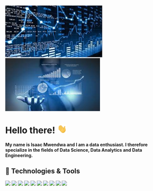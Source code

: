 [![Header](https://raw.githubusercontent.com/IsaacMwendwa/IsaacMwendwa/main/ds2.jpg "Header")](https://some-url.dev/) [![Header](https://raw.githubusercontent.com/IsaacMwendwa/IsaacMwendwa/main/ds1.jpg "Header")](https://some-url.dev/)

# Hello there! <img src="https://raw.githubusercontent.com/IsaacMwendwa/IsaacMwendwa/main/wave.gif" width="30px">

#### My name is Isaac Mwendwa and I am a data enthusiast. I therefore specialize in the fields of Data Science, Data Analytics and Data Engineering.

## 🔧 Technologies & Tools
![](https://img.shields.io/badge/OS-Linux,_Windows-informational?style=flat&logo=linux&logoColor=white&color=2bbc8a)
![](https://img.shields.io/badge/Python-Numpy,_Scikit,_Pandas,_Matplotlib,_Tensorflow-informational?style=flat&logo=linux&logoColor=white&color=2bbc8a)
![](https://img.shields.io/badge/Modeling-Machine_Learning,_Deep_Learning-informational?style=flat&logo=linux&logoColor=white&color=2bbc8a)
![](https://img.shields.io/badge/Code-Java-informational?style=flat&logo=linux&logoColor=white&color=2bbc8a)
![](https://img.shields.io/badge/Web_Development-HTML,_CSS,_Javascript,_PHP-informational?style=flat&logo=php&logoColor=white&color=2bbc8a)
![](https://img.shields.io/badge/Data_Visualization-D3.js,_Matplotlib,_Seaborn-informational?style=flat&logo=cmake&logoColor=white&color=2bbc8a)
![](https://img.shields.io/badge/OS--informational?style=flat&logo=linux&logoColor=white&color=2bbc8a)
![](https://img.shields.io/badge/OS--informational?style=flat&logo=linux&logoColor=white&color=2bbc8a)
![](https://img.shields.io/badge/OS--informational?style=flat&logo=linux&logoColor=white&color=2bbc8a)
![](https://img.shields.io/badge/OS--informational?style=flat&logo=linux&logoColor=white&color=2bbc8a)





<!--
**IsaacMwendwa/IsaacMwendwa** is a ✨ _special_ ✨ repository because its `README.md` (this file) appears on your GitHub profile.

Here are some ideas to get you started:

- 🔭 I’m currently working on ...
- 🌱 I’m currently learning ...
- 👯 I’m looking to collaborate on ...
- 🤔 I’m looking for help with ...
- 💬 Ask me about ...
- 📫 How to reach me: ...
- 😄 Pronouns: ...
- ⚡ Fun fact: ...
-->
